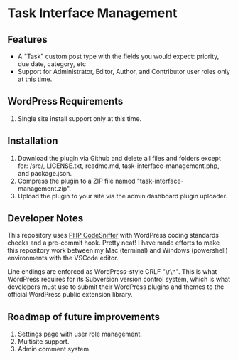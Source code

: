 # Task Interface Management
## Features

* A "Task" custom post type with the fields you would expect: priority, due date, category, etc
* Support for Administrator, Editor, Author, and Contributor user roles only at this time.

## WordPress Requirements

1. Single site install support only at this time.

## Installation
1. Download the plugin via Github and delete all files and folders except for: /src/, LICENSE.txt, readme.md, task-interface-management.php, and package.json.
2. Compress the plugin to a ZIP file named "task-interface-management.zip".
3. Upload the plugin to your site via the admin dashboard plugin uploader.

## Developer Notes

This repository uses [PHP CodeSniffer](https://github.com/squizlabs/PHP_CodeSniffer/) with WordPress coding standards checks and a pre-commit hook. Pretty neat! I have made efforts to make this repository work between my Mac (terminal) and Windows (powershell) environments with the VSCode editor.

Line endings are enforced as WordPress-style CRLF "\r\n". This is what WordPress requires for its Subversion version control system, which is what developers must use to submit their WordPress plugins and themes to the official WordPress public extension library.

## Roadmap of future improvements
1. Settings page with user role management.
2. Multisite support.
3. Admin comment system.

